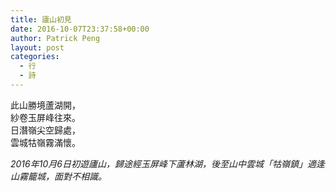 ```yaml
---
title: 廬山初見
date: 2016-10-07T23:37:58+00:00
author: Patrick Peng
layout: post
categories:
  - 行
  - 詩
---
```

此山勝境蘆湖開，  
紗卷玉屏峰往來。  
日潛嶺尖空歸處，  
雲城牯嶺霧滿懷。

*2016年10月6日初遊廬山，歸途經玉屏峰下蘆林湖，後至山中雲城「牯嶺鎮」適逢山霧籠城，面對不相識。*